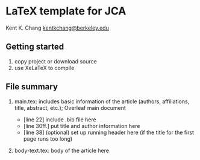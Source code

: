 # LaTeX template for JCA

Kent K. Chang <kentkchang@berkeley.edu>

## Getting started 

1. copy project or download source
2. use XeLaTeX to compile

## File summary

1. main.tex: includes basic information of the article (authors, affiliations, title, abstract, etc.); Overleaf main document
    - [line 22] include .bib file here
    - [line 30ff.] put title and author information here
    - [line 38] (optional) set up running header here (if the title for the first page runs too long)

2. body-text.tex: body of the article here